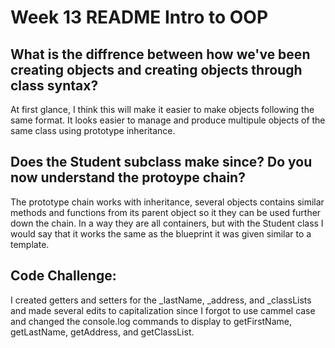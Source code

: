 # Week 13 README Intro to OOP

## What is the diffrence between how we've been creating objects and creating objects through class syntax?

At first glance, I think this will make it easier to make objects following the same format. It looks easier to manage and produce multipule objects of the same class using prototype inheritance. 

## Does the Student subclass make since? Do you now understand the protoype chain?

The prototype chain works with inheritance, several objects contains similar methods and functions from its parent object so it they can be used further down the chain. In a way they are all containers, but with the Student class I would say that it works the same as the blueprint it was given similar to a template.

## Code Challenge:

I created getters and setters for the _lastName, _address, and _classLists and made several edits to capitalization since I forgot to use cammel case and changed the console.log commands to display to getFirstName, getLastName, getAddress, and getClassList.